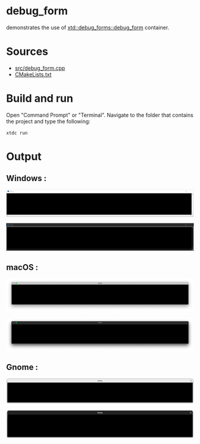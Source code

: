 # debug_form

demonstrates the use of [xtd::debug_forms::debug_form](https://gammasoft71.github.io/xtd/reference_guides/latest/classxtd_1_1forms_1_1debug__form.html) container.

# Sources

* [src/debug_form.cpp](src/debug_form.cpp)
* [CMakeLists.txt](CMakeLists.txt)

# Build and run

Open "Command Prompt" or "Terminal". Navigate to the folder that contains the project and type the following:

```shell
xtdc run
```

# Output

## Windows :

![Screenshot](../../../../docs/pictures/examples/debug_form_w.png)

![Screenshot](../../../../docs/pictures/examples/debug_form_wd.png)

## macOS :

![Screenshot](../../../../docs/pictures/examples/debug_form_m.png)

![Screenshot](../../../../docs/pictures/examples/debug_form_md.png)

## Gnome :

![Screenshot](../../../../docs/pictures/examples/debug_form_g.png)

![Screenshot](../../../../docs/pictures/examples/debug_form_gd.png)
